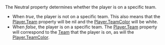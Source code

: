 The Neutral property determines whether the player is on a specific team.

- When _true_, the player is not on a specific team. This also means that
  the [Player.Team](https://create.roblox.com/docs/reference/engine/classes/Player#Team) property will be nil and the [Player.TeamColor](https://create.roblox.com/docs/reference/engine/classes/Player#TeamColor) will
  be white.
- When _false_, the player is on a specific team. The [Player.Team](https://create.roblox.com/docs/reference/engine/classes/Player#Team)
  property will correspond to the [Team](https://create.roblox.com/docs/reference/engine/classes/Team) that the player is on, as will
  the [Player.TeamColor](https://create.roblox.com/docs/reference/engine/classes/Player#TeamColor).